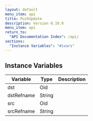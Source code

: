 ```yaml
---
layout: default
menu_item: api
title: PushUpdate
description: Version 0.19.0
menu_item: api
return_to:
  "API Documentation Index": /api/
sections:
  "Instance Variables": "#ivars"
---
```


## <a name="ivars"></a>Instance Variables

| Variable | Type | Description |
| --- | --- | --- |
| <a name="dst"></a>dst | Oid |  |
| <a name="dstRefname"></a>dstRefname | String |  |
| <a name="src"></a>src | Oid |  |
| <a name="srcRefname"></a>srcRefname | String |  |

